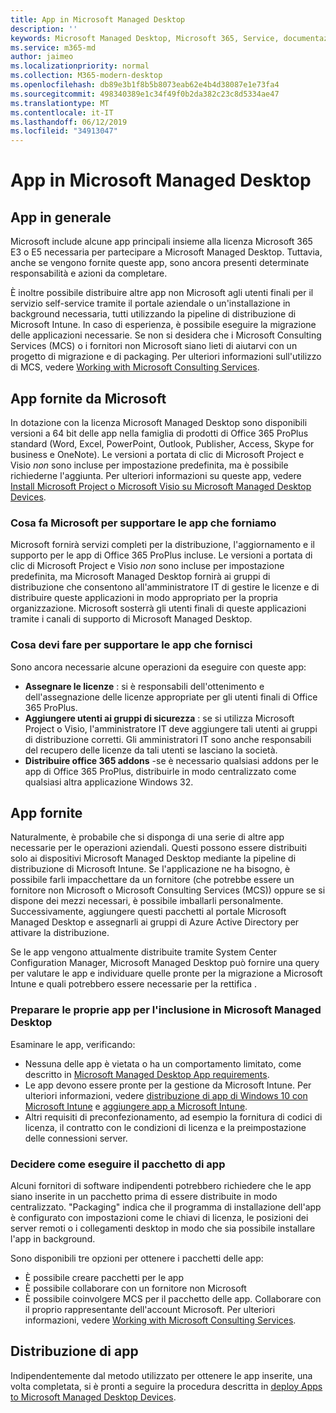 ```yaml
---
title: App in Microsoft Managed Desktop
description: ''
keywords: Microsoft Managed Desktop, Microsoft 365, Service, documentazione
ms.service: m365-md
author: jaimeo
ms.localizationpriority: normal
ms.collection: M365-modern-desktop
ms.openlocfilehash: db89e3b1f8b5b8073eab62e4b4d38087e1e73fa4
ms.sourcegitcommit: 498340389e1c34f49f0b2da382c23c8d5334ae47
ms.translationtype: MT
ms.contentlocale: it-IT
ms.lasthandoff: 06/12/2019
ms.locfileid: "34913047"
---
```

# <a name="apps-in-microsoft-managed-desktop"></a>App in Microsoft Managed Desktop

<!--This topic is the target for 2 "Learn more" links in the Admin Portal (aka.ms/app-overview;app-package); also target for link from Online resources (aka.ms/app-overviewmmd-app-prep) do not delete.-->

<!--Applications: supported/onboard/deployment -->
 
## <a name="apps-generally"></a>App in generale

Microsoft include alcune app principali insieme alla licenza Microsoft 365 E3 o E5 necessaria per partecipare a Microsoft Managed Desktop. Tuttavia, anche se vengono fornite queste app, sono ancora presenti determinate responsabilità e azioni da completare.

È inoltre possibile distribuire altre app non Microsoft agli utenti finali per il servizio self-service tramite il portale aziendale o un'installazione in background necessaria, tutti utilizzando la pipeline di distribuzione di Microsoft Intune. In caso di esperienza, è possibile eseguire la migrazione delle applicazioni necessarie. Se non si desidera che i Microsoft Consulting Services (MCS) o i fornitori non Microsoft siano lieti di aiutarvi con un progetto di migrazione e di packaging. Per ulteriori informazioni sull'utilizzo di MCS, vedere [Working with Microsoft Consulting Services](apps-MCS.md).


## <a name="apps-provided-by-microsoft"></a>App fornite da Microsoft

In dotazione con la licenza Microsoft Managed Desktop sono disponibili versioni a 64 bit delle app nella famiglia di prodotti di Office 365 ProPlus standard (Word, Excel, PowerPoint, Outlook, Publisher, Access, Skype for business e OneNote). Le versioni a portata di clic di Microsoft Project e Visio *non* sono incluse per impostazione predefinita, ma è possibile richiederne l'aggiunta. Per ulteriori informazioni su queste app, vedere [Install Microsoft Project o Microsoft Visio su Microsoft Managed Desktop Devices](../get-started/project-visio.md).

### <a name="what-microsoft-does-to-support-the-apps-we-provide"></a>Cosa fa Microsoft per supportare le app che forniamo

Microsoft fornirà servizi completi per la distribuzione, l'aggiornamento e il supporto per le app di Office 365 ProPlus incluse. Le versioni a portata di clic di Microsoft Project e Visio *non* sono incluse per impostazione predefinita, ma Microsoft Managed Desktop fornirà ai gruppi di distribuzione che consentono all'amministratore IT di gestire le licenze e di distribuire queste applicazioni in modo appropriato per la propria organizzazione. Microsoft sosterrà gli utenti finali di queste applicazioni tramite i canali di supporto di Microsoft Managed Desktop.

### <a name="what-you-need-to-do-to-support-the-apps-we-provide"></a>Cosa devi fare per supportare le app che fornisci

Sono ancora necessarie alcune operazioni da eseguire con queste app:

- **Assegnare le licenze** : si è responsabili dell'ottenimento e dell'assegnazione delle licenze appropriate per gli utenti finali di Office 365 ProPlus.
- **Aggiungere utenti ai gruppi di sicurezza** : se si utilizza Microsoft Project o Visio, l'amministratore IT deve aggiungere tali utenti ai gruppi di distribuzione corretti. Gli amministratori IT sono anche responsabili del recupero delle licenze da tali utenti se lasciano la società.
- **Distribuire office 365 addons** -se è necessario qualsiasi addons per le app di Office 365 ProPlus, distribuirle in modo centralizzato come qualsiasi altra applicazione Windows 32. 

## <a name="apps-you-provide"></a>App fornite

Naturalmente, è probabile che si disponga di una serie di altre app necessarie per le operazioni aziendali. Questi possono essere distribuiti solo ai dispositivi Microsoft Managed Desktop mediante la pipeline di distribuzione di Microsoft Intune. Se l'applicazione ne ha bisogno, è possibile farli impacchettare da un fornitore (che potrebbe essere un fornitore non Microsoft o Microsoft Consulting Services (MCS)) oppure se si dispone dei mezzi necessari, è possibile imballarli personalmente. Successivamente, aggiungere questi pacchetti al portale Microsoft Managed Desktop e assegnarli ai gruppi di Azure Active Directory per attivare la distribuzione. 

Se le app vengono attualmente distribuite tramite System Center Configuration Manager, Microsoft Managed Desktop può fornire una query per valutare le app e individuare quelle pronte per la migrazione a Microsoft Intune e quali potrebbero essere necessarie per la rettifica .


### <a name="preparing-your-own-apps-for-inclusion-in-microsoft-managed-desktop"></a>Preparare le proprie app per l'inclusione in Microsoft Managed Desktop
Esaminare le app, verificando:

- Nessuna delle app è vietata o ha un comportamento limitato, come descritto in [Microsoft Managed Desktop App requirements](https://aka.ms/app-req).
- Le app devono essere pronte per la gestione da Microsoft Intune. Per ulteriori informazioni, vedere [distribuzione di app di Windows 10 con Microsoft Intune](https://docs.microsoft.com/intune/apps-windows-10-app-deploy) e [aggiungere app a Microsoft Intune](https://docs.microsoft.com/intune/apps-add).
- Altri requisiti di preconfezionamento, ad esempio la fornitura di codici di licenza, il contratto con le condizioni di licenza e la preimpostazione delle connessioni server.

### <a name="decide-how-to-package-apps"></a>Decidere come eseguire il pacchetto di app

Alcuni fornitori di software indipendenti potrebbero richiedere che le app siano inserite in un pacchetto prima di essere distribuite in modo centralizzato. "Packaging" indica che il programma di installazione dell'app è configurato con impostazioni come le chiavi di licenza, le posizioni dei server remoti o i collegamenti desktop in modo che sia possibile installare l'app in background.

Sono disponibili tre opzioni per ottenere i pacchetti delle app: 


- È possibile creare pacchetti per le app
- È possibile collaborare con un fornitore non Microsoft
- È possibile coinvolgere MCS per il pacchetto delle app. Collaborare con il proprio rappresentante dell'account Microsoft. Per ulteriori informazioni, vedere [Working with Microsoft Consulting Services](apps-MCS.md).







## <a name="deploying-apps"></a>Distribuzione di app

Indipendentemente dal metodo utilizzato per ottenere le app inserite, una volta completata, si è pronti a seguire la procedura descritta in [deploy Apps to Microsoft Managed Desktop Devices](../get-started/deploy-apps.md).


